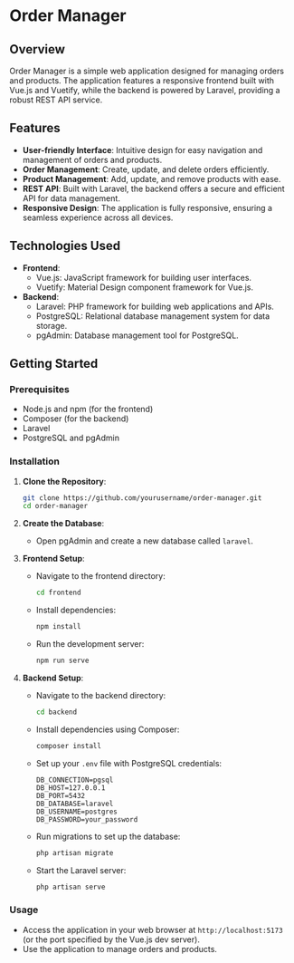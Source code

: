 
# Order Manager

## Overview

Order Manager is a simple web application designed for managing orders and products. The application features a responsive frontend built with Vue.js and Vuetify, while the backend is powered by Laravel, providing a robust REST API service.

## Features

- **User-friendly Interface**: Intuitive design for easy navigation and management of orders and products.
- **Order Management**: Create, update, and delete orders efficiently.
- **Product Management**: Add, update, and remove products with ease.
- **REST API**: Built with Laravel, the backend offers a secure and efficient API for data management.
- **Responsive Design**: The application is fully responsive, ensuring a seamless experience across all devices.

## Technologies Used

- **Frontend**:
  - Vue.js: JavaScript framework for building user interfaces.
  - Vuetify: Material Design component framework for Vue.js.
- **Backend**:
  - Laravel: PHP framework for building web applications and APIs.
  - PostgreSQL: Relational database management system for data storage.
  - pgAdmin: Database management tool for PostgreSQL.

## Getting Started

### Prerequisites

- Node.js and npm (for the frontend)
- Composer (for the backend)
- Laravel
- PostgreSQL and pgAdmin

### Installation

1. **Clone the Repository**:
   ```bash
   git clone https://github.com/yourusername/order-manager.git
   cd order-manager
   ```

2. **Create the Database**:
   - Open pgAdmin and create a new database called `laravel`.

3. **Frontend Setup**:
   - Navigate to the frontend directory:
     ```bash
     cd frontend
     ```
   - Install dependencies:
     ```bash
     npm install
     ```
   - Run the development server:
     ```bash
     npm run serve
     ```

4. **Backend Setup**:
   - Navigate to the backend directory:
     ```bash
     cd backend
     ```
   - Install dependencies using Composer:
     ```bash
     composer install
     ```
   - Set up your `.env` file with PostgreSQL credentials:
     ```
     DB_CONNECTION=pgsql
     DB_HOST=127.0.0.1
     DB_PORT=5432
     DB_DATABASE=laravel
     DB_USERNAME=postgres
     DB_PASSWORD=your_password
     ```
   - Run migrations to set up the database:
     ```bash
     php artisan migrate
     ```
   - Start the Laravel server:
     ```bash
     php artisan serve
     ```

### Usage

- Access the application in your web browser at `http://localhost:5173` (or the port specified by the Vue.js dev server).
- Use the application to manage orders and products.
